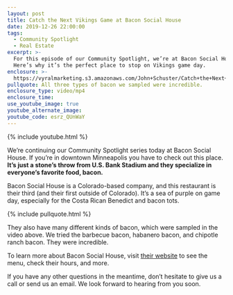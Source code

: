 ```yaml
---
layout: post
title: Catch the Next Vikings Game at Bacon Social House
date: 2019-12-26 22:00:00
tags:
  - Community Spotlight
  - Real Estate
excerpt: >-
  For this episode of our Community Spotlight, we’re at Bacon Social House.
  Here’s why it’s the perfect place to stop on Vikings game day.
enclosure: >-
  https://vyralmarketing.s3.amazonaws.com/John+Schuster/Catch+the+Next+Vikings+Game+at+Bacon+Social+House.mp4
pullquote: All three types of bacon we sampled were incredible.
enclosure_type: video/mp4
enclosure_time:
use_youtube_image: true
youtube_alternate_image:
youtube_code: esrz_QUnWaY
---
```


{% include youtube.html %}

We’re continuing our Community Spotlight series today at Bacon Social House. If you’re in downtown Minneapolis you have to check out this place. **It’s just a stone’s throw from U.S. Bank Stadium and they specialize in everyone’s favorite food, bacon.**

Bacon Social House is a Colorado-based company, and this restaurant is their third (and their first outside of Colorado). It’s a sea of purple on game day, especially for the Costa Rican Benedict and bacon tots.&nbsp;

{% include pullquote.html %}

They also have many different kinds of bacon, which were sampled in the video above. We tried the barbecue bacon, habanero bacon, and chipotle ranch bacon. They were incredible.

To learn more about Bacon Social House, visit [their website](https://www.baconsocialhouse.com/location/bacon-social-house-minneapolis/) to see the menu, check their hours, and more.

If you have any other questions in the meantime, don’t hesitate to give us a call or send us an email. We look forward to hearing from you soon.